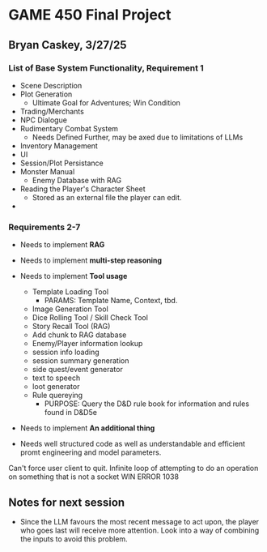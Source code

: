 # GAME 450 Final Project
## Bryan Caskey, 3/27/25

### List of Base System Functionality, Requirement 1
- Scene Description
- Plot Generation
  - Ultimate Goal for Adventures; Win Condition
- Trading/Merchants
- NPC Dialogue
- Rudimentary Combat System 
  - Needs Defined Further, may be axed due to limitations of LLMs
- Inventory Management
- UI
- Session/Plot Persistance
- Monster Manual 
  - Enemy Database with RAG
- Reading the Player's Character Sheet
  - Stored as an external file the player can edit.
- 

### Requirements 2-7
- Needs to implement **RAG**
  
- Needs to implement **multi-step reasoning**
  
- Needs to implement **Tool usage**
  - Template Loading Tool
    - PARAMS: Template Name, Context, tbd.
  - Image Generation Tool
  - Dice Rolling Tool / Skill Check Tool
  - Story Recall Tool (RAG)
  - Add chunk to RAG database
  - Enemy/Player information lookup
  - session info loading
  - session summary generation
  - side quest/event generator
  - text to speech
  - loot generator
  - Rule quereying
    - PURPOSE: Query the D&D rule book for information and rules found in D&D5e
  
- Needs to implement **An additional thing**
  
- Needs well structured code as well as understandable and efficient promt engineering and model parameters.





Can't force user client to quit.
Infinite loop of attempting to do an operation on something that is not a socket WIN ERROR 1038


## Notes for next session
- Since the LLM favours the most recent message to act upon, the player who goes last will receive more attention. Look into a way of combining the inputs to avoid this problem. 